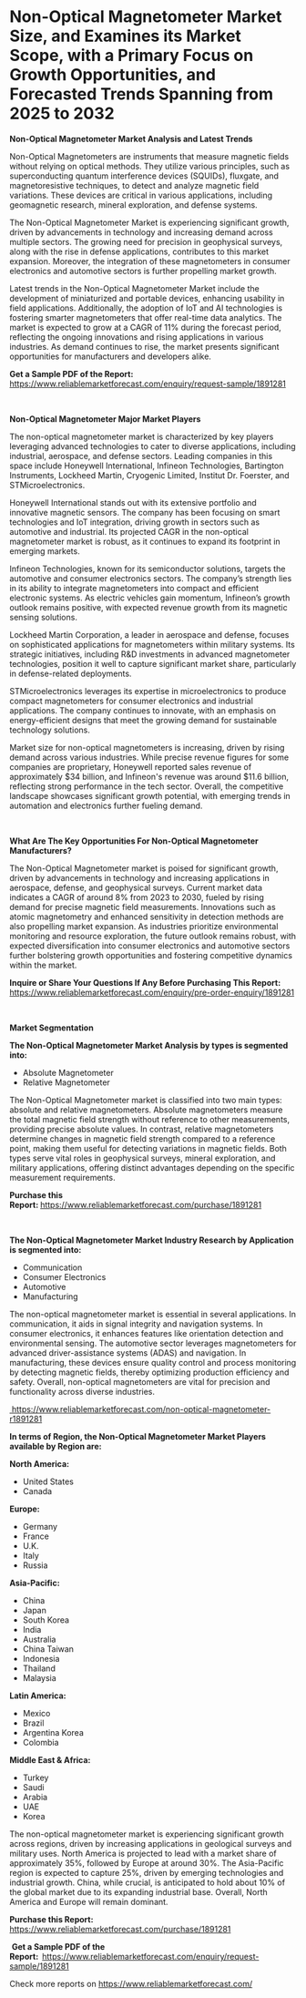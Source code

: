 <p><h1>Non-Optical Magnetometer Market Size, and Examines its Market Scope, with a Primary Focus on Growth Opportunities, and Forecasted Trends Spanning from 2025 to 2032</h1></p><p><strong>Non-Optical Magnetometer Market Analysis and Latest Trends</strong></p>
<p><p>Non-Optical Magnetometers are instruments that measure magnetic fields without relying on optical methods. They utilize various principles, such as superconducting quantum interference devices (SQUIDs), fluxgate, and magnetoresistive techniques, to detect and analyze magnetic field variations. These devices are critical in various applications, including geomagnetic research, mineral exploration, and defense systems.</p><p>The Non-Optical Magnetometer Market is experiencing significant growth, driven by advancements in technology and increasing demand across multiple sectors. The growing need for precision in geophysical surveys, along with the rise in defense applications, contributes to this market expansion. Moreover, the integration of these magnetometers in consumer electronics and automotive sectors is further propelling market growth.</p><p>Latest trends in the Non-Optical Magnetometer Market include the development of miniaturized and portable devices, enhancing usability in field applications. Additionally, the adoption of IoT and AI technologies is fostering smarter magnetometers that offer real-time data analytics. The market is expected to grow at a CAGR of 11% during the forecast period, reflecting the ongoing innovations and rising applications in various industries. As demand continues to rise, the market presents significant opportunities for manufacturers and developers alike.</p></p>
<p><strong>Get a Sample PDF of the Report:&nbsp;</strong> <a href="https://www.reliablemarketforecast.com/enquiry/request-sample/1891281?utm_campaign=1893&utm_medium=2&utm_source=Github&utm_content=ia&utm_term=14012025&utm_id=non-optical-magnetometer">https://www.reliablemarketforecast.com/enquiry/request-sample/1891281</a></p>
<p>&nbsp;</p>
<p><strong>Non-Optical Magnetometer Major Market Players</strong></p>
<p><p>The non-optical magnetometer market is characterized by key players leveraging advanced technologies to cater to diverse applications, including industrial, aerospace, and defense sectors. Leading companies in this space include Honeywell International, Infineon Technologies, Bartington Instruments, Lockheed Martin, Cryogenic Limited, Institut Dr. Foerster, and STMicroelectronics.</p><p>Honeywell International stands out with its extensive portfolio and innovative magnetic sensors. The company has been focusing on smart technologies and IoT integration, driving growth in sectors such as automotive and industrial. Its projected CAGR in the non-optical magnetometer market is robust, as it continues to expand its footprint in emerging markets.</p><p>Infineon Technologies, known for its semiconductor solutions, targets the automotive and consumer electronics sectors. The company’s strength lies in its ability to integrate magnetometers into compact and efficient electronic systems. As electric vehicles gain momentum, Infineon’s growth outlook remains positive, with expected revenue growth from its magnetic sensing solutions.</p><p>Lockheed Martin Corporation, a leader in aerospace and defense, focuses on sophisticated applications for magnetometers within military systems. Its strategic initiatives, including R&D investments in advanced magnetometer technologies, position it well to capture significant market share, particularly in defense-related deployments.</p><p>STMicroelectronics leverages its expertise in microelectronics to produce compact magnetometers for consumer electronics and industrial applications. The company continues to innovate, with an emphasis on energy-efficient designs that meet the growing demand for sustainable technology solutions.</p><p>Market size for non-optical magnetometers is increasing, driven by rising demand across various industries. While precise revenue figures for some companies are proprietary, Honeywell reported sales revenue of approximately $34 billion, and Infineon's revenue was around $11.6 billion, reflecting strong performance in the tech sector. Overall, the competitive landscape showcases significant growth potential, with emerging trends in automation and electronics further fueling demand.</p></p>
<p>&nbsp;</p>
<p><strong>What Are The Key Opportunities For Non-Optical Magnetometer Manufacturers?</strong></p>
<p><p>The Non-Optical Magnetometer market is poised for significant growth, driven by advancements in technology and increasing applications in aerospace, defense, and geophysical surveys. Current market data indicates a CAGR of around 8% from 2023 to 2030, fueled by rising demand for precise magnetic field measurements. Innovations such as atomic magnetometry and enhanced sensitivity in detection methods are also propelling market expansion. As industries prioritize environmental monitoring and resource exploration, the future outlook remains robust, with expected diversification into consumer electronics and automotive sectors further bolstering growth opportunities and fostering competitive dynamics within the market.</p></p>
<p><strong>Inquire or Share Your Questions If Any Before Purchasing This Report:</strong> <a href="https://www.reliablemarketforecast.com/enquiry/pre-order-enquiry/1891281?utm_campaign=1893&utm_medium=2&utm_source=Github&utm_content=ia&utm_term=14012025&utm_id=non-optical-magnetometer">https://www.reliablemarketforecast.com/enquiry/pre-order-enquiry/1891281</a></p>
<p>&nbsp;</p>
<p><strong>Market Segmentation</strong></p>
<p><strong>The Non-Optical Magnetometer Market Analysis by types is segmented into:</strong></p>
<p><ul><li>Absolute Magnetometer</li><li>Relative Magnetometer</li></ul></p>
<p><p>The Non-Optical Magnetometer market is classified into two main types: absolute and relative magnetometers. Absolute magnetometers measure the total magnetic field strength without reference to other measurements, providing precise absolute values. In contrast, relative magnetometers determine changes in magnetic field strength compared to a reference point, making them useful for detecting variations in magnetic fields. Both types serve vital roles in geophysical surveys, mineral exploration, and military applications, offering distinct advantages depending on the specific measurement requirements.</p></p>
<p><strong>Purchase this Report:&nbsp;</strong><a href="https://www.reliablemarketforecast.com/purchase/1891281?utm_campaign=1893&utm_medium=2&utm_source=Github&utm_content=ia&utm_term=14012025&utm_id=non-optical-magnetometer">https://www.reliablemarketforecast.com/purchase/1891281</a></p>
<p>&nbsp;</p>
<p><strong>The Non-Optical Magnetometer Market Industry Research by Application is segmented into:</strong></p>
<p><ul><li>Communication</li><li>Consumer Electronics</li><li>Automotive</li><li>Manufacturing</li></ul></p>
<p><p>The non-optical magnetometer market is essential in several applications. In communication, it aids in signal integrity and navigation systems. In consumer electronics, it enhances features like orientation detection and environmental sensing. The automotive sector leverages magnetometers for advanced driver-assistance systems (ADAS) and navigation. In manufacturing, these devices ensure quality control and process monitoring by detecting magnetic fields, thereby optimizing production efficiency and safety. Overall, non-optical magnetometers are vital for precision and functionality across diverse industries.</p></p>
<p><a href="https://www.reliablemarketforecast.com/non-optical-magnetometer-r1891281?utm_campaign=1893&utm_medium=2&utm_source=Github&utm_content=ia&utm_term=14012025&utm_id=non-optical-magnetometer">&nbsp;https://www.reliablemarketforecast.com/non-optical-magnetometer-r1891281</a></p>
<p><strong>In terms of Region, the Non-Optical Magnetometer Market Players available by Region are:</strong></p>
<p>
    <p> <strong> North America: </strong>
        <ul>
            <li>United States</li>
            <li>Canada</li>
        </ul>
        </p> 
    <p> <strong> Europe: </strong>
        <ul>
            <li>Germany</li>
            <li>France</li>
            <li>U.K.</li>
            <li>Italy</li>
            <li>Russia</li>
        </ul>
        </p> 
    <p> <strong> Asia-Pacific: </strong>
        <ul>
            <li>China</li>
            <li>Japan</li>
            <li>South Korea</li>
            <li>India</li>
            <li>Australia</li>
            <li>China Taiwan</li>
            <li>Indonesia</li>
            <li>Thailand</li>
            <li>Malaysia</li>
        </ul>
        </p> 
    <p> <strong> Latin America: </strong>
        <ul>
            <li>Mexico</li>
            <li>Brazil</li>
            <li>Argentina Korea</li>
            <li>Colombia</li>
        </ul>
        </p> 
    <p> <strong> Middle East & Africa: </strong>
        <ul>
            <li>Turkey</li>
            <li>Saudi</li>
            <li>Arabia</li>
            <li>UAE</li>
            <li>Korea</li>
        </ul>
    </p>
    </p>
<p><p>The non-optical magnetometer market is experiencing significant growth across regions, driven by increasing applications in geological surveys and military uses. North America is projected to lead with a market share of approximately 35%, followed by Europe at around 30%. The Asia-Pacific region is expected to capture 25%, driven by emerging technologies and industrial growth. China, while crucial, is anticipated to hold about 10% of the global market due to its expanding industrial base. Overall, North America and Europe will remain dominant.</p></p>
<p><strong>Purchase this Report: </strong><a href="https://www.reliablemarketforecast.com/purchase/1891281?utm_campaign=1893&utm_medium=2&utm_source=Github&utm_content=ia&utm_term=14012025&utm_id=non-optical-magnetometer">https://www.reliablemarketforecast.com/purchase/1891281</a></p>
<p>&nbsp;<strong>Get a Sample PDF of the Report:&nbsp;&nbsp;</strong><a href="https://www.reliablemarketforecast.com/enquiry/request-sample/1891281?utm_campaign=1893&utm_medium=2&utm_source=Github&utm_content=ia&utm_term=14012025&utm_id=non-optical-magnetometer">https://www.reliablemarketforecast.com/enquiry/request-sample/1891281</a></p>
<p><strong></strong></p>
<p>Check more reports on <a href="https://www.reliablemarketforecast.com/?utm_campaign=1893&utm_medium=2&utm_source=Github&utm_content=ia&utm_term=14012025&utm_id=non-optical-magnetometer">https://www.reliablemarketforecast.com/</a></p>